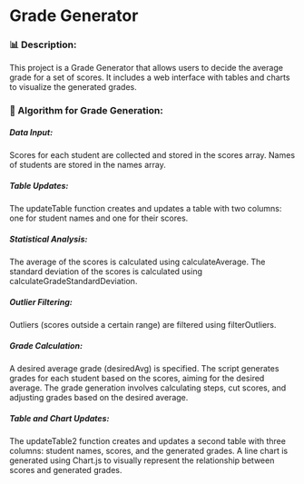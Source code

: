 # Grade Generator

### 📊 Description:
This project is a Grade Generator that allows users to decide the average grade for a set of scores. It includes a web interface with tables and charts to visualize the generated grades.

### 🔧 Algorithm for Grade Generation:

##### Data Input:

  Scores for each student are collected and stored in the scores array.
  Names of students are stored in the names array.

##### Table Updates:

  The updateTable function creates and updates a table with two columns: one for student names and one for their scores.

##### Statistical Analysis:

  The average of the scores is calculated using calculateAverage.
  The standard deviation of the scores is calculated using calculateGradeStandardDeviation.

##### Outlier Filtering:

  Outliers (scores outside a certain range) are filtered using filterOutliers.

##### Grade Calculation:

  A desired average grade (desiredAvg) is specified.
  The script generates grades for each student based on the scores, aiming for the desired average.
  The grade generation involves calculating steps, cut scores, and adjusting grades based on the desired average.

##### Table and Chart Updates:

  The updateTable2 function creates and updates a second table with three columns: student names, scores, and the generated grades.
  A line chart is generated using Chart.js to visually represent the relationship between scores and generated grades.
